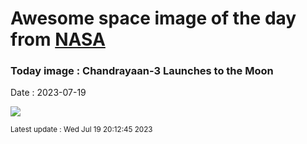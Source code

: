 
# Awesome space image of the day from [NASA](https://api.nasa.gov/)

### Today image : Chandrayaan-3 Launches to the Moon
Date : 2023-07-19

![](https://apod.nasa.gov/apod/image/2307/Chandrayaan3_Suresh_960.jpg)

<small>Latest update : Wed Jul 19 20:12:45 2023</small>
        